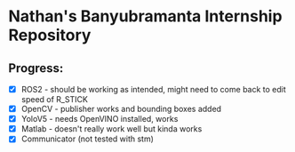 # Nathan's Banyubramanta Internship Repository

## Progress:
- [x] ROS2 - should be working as intended, might need to come back to edit speed of R_STICK
- [x] OpenCV - publisher works and bounding boxes added
- [x] YoloV5 - needs OpenVINO installed, works
- [x] Matlab - doesn't really work well but kinda works
- [x] Communicator (not tested with stm)
